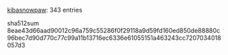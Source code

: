 [kibasnowpaw](https://github.com/kibasnowpaw): 343 entries

sha512sum 8eae43d66aad90012c96a759c55286f0f29118a9d59fd160ed850de88880c96bec7d90d770c77c99a11b13716ec6336e61055151a463243cc7207034018057d3
